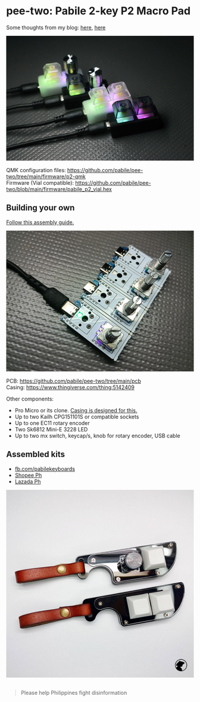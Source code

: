 # pee-two: Pabile 2-key P2 Macro Pad

Some thoughts from my blog: [here](https://pabileonline.blogspot.com/2021/11/1x2-2-key-macro-pad.html), [here](https://pabileonline.blogspot.com/2022/03/a-brief-introduction-to-p2-p9v2-p40v3.html)  

![p2 pee-two Pabile2](https://github.com/pabile/pee-two/blob/2e16d40bc188a089ef017f76e408057dc2d90b49/img/_DSC8363-sm.jpg) 

QMK configuration files: https://github.com/pabile/pee-two/tree/main/firmware/p2-qmk  
Firmware (Vial compatible): https://github.com/pabile/pee-two/blob/main/firmware/pabile_p2_vial.hex  

## Building your own

[Follow this assembly guide.](https://github.com/pabile/Pabile-Keyboards/wiki/P2-Macropad)

![p2 pcb](https://github.com/pabile/pee-two/blob/2e16d40bc188a089ef017f76e408057dc2d90b49/img/p2-pcb.jpg) 


PCB: https://github.com/pabile/pee-two/tree/main/pcb  
Casing: https://www.thingiverse.com/thing:5142409

Other components:
- Pro Micro or its clone.  [Casing is designed for this.](https://github.com/pabile/pee-two/blob/main/img/promicro-typec-sm.jpg) 
- Up to two Kailh CPG151101S or compatible sockets
- Up to one EC11 rotary encoder
- Two Sk6812 Mini-E 3228 LED
- Up to two mx switch, keycap/s, knob for rotary encoder, USB cable


## Assembled kits
- [fb.com/pabilekeyboards](https://www.facebook.com/pabilekeyboards) 
- [Shopee Ph](https://shp.ee/8jv9s9j) 
- [Lazada Ph](http://lazada.com.ph/pabile)


![P2 in stacked acrylic casing](https://github.com/pabile/Pabile-Keyboards/raw/main/img/p2-blade-08.jpg) 

## 

> Please help Philippines fight disinformation
